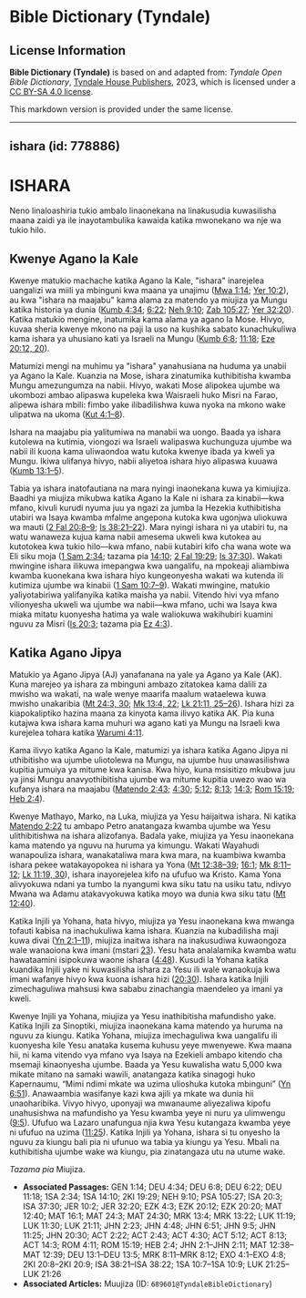 # Bible Dictionary (Tyndale)

## License Information

**Bible Dictionary (Tyndale)** is based on and adapted from: _Tyndale Open Bible Dictionary_, [Tyndale House Publishers](https://tyndaleopenresources.com/), 2023, which is licensed under a [CC BY-SA 4.0 license](https://creativecommons.org/licenses/by-sa/4.0/legalcode.en).

This markdown version is provided under the same license.



--------------------------------

## ishara (id: 778886)

ISHARA
======

Neno linaloashiria tukio ambalo linaonekana na linakusudia kuwasilisha maana zaidi ya ile inayotambulika kawaida katika mwonekano wa nje wa tukio hilo.

Kwenye Agano la Kale
--------------------

Kwenye matukio machache katika Agano la Kale, "ishara" inarejelea uangalizi wa miili ya mbinguni kwa maana ya unajimu ([Mwa 1:14](https://ref.ly/Gen1:14); [Yer 10:2](https://ref.ly/Jer10:2)), au kwa "ishara na maajabu" kama alama za matendo ya miujiza ya Mungu katika historia ya dunia ([Kumb 4:34](https://ref.ly/Deut4:34); [6:22](https://ref.ly/Deut6:22); [Neh 9:10](https://ref.ly/Neh9:10); [Zab 105:27](https://ref.ly/Ps105:27); [Yer 32:20](https://ref.ly/Jer32:20)). Katika matukio mengine, inatumika kama alama ya agano la Mose. Hivyo, kuvaa sheria kwenye mkono na paji la uso na kushika sabato kunachukuliwa kama ishara ya uhusiano kati ya Israeli na Mungu ([Kumb 6:8](https://ref.ly/Deut6:8); [11:18](https://ref.ly/Deut11:18); [Eze 20:12, 20](https://ref.ly/Ezek20:12,Ezek20:20)).

Matumizi mengi na muhimu ya "ishara" yanahusiana na huduma ya unabii ya Agano la Kale. Kuanzia na Mose, ishara zinatumika kuthibitisha kwamba Mungu amezungumza na nabii. Hivyo, wakati Mose alipokea ujumbe wa ukombozi ambao alipaswa kupeleka kwa Waisraeli huko Misri na Farao, alipewa ishara mbili: fimbo yake ilibadilishwa kuwa nyoka na mkono wake ulipatwa na ukoma ([Kut 4:1–8](https://ref.ly/Exod4:1-Exod4:8)).

Ishara na maajabu pia yalitumiwa na manabii wa uongo. Baada ya ishara kutolewa na kutimia, viongozi wa Israeli walipaswa kuchunguza ujumbe wa nabii ili kuona kama uliwaondoa watu kutoka kwenye ibada ya kweli ya Mungu. Ikiwa ulifanya hivyo, nabii aliyetoa ishara hiyo alipaswa kuuawa ([Kumb 13:1–5](https://ref.ly/Deut13:1-Deut13:5)).

Tabia ya ishara inatofautiana na mara nyingi inaonekana kuwa ya kimiujiza. Baadhi ya miujiza mikubwa katika Agano la Kale ni ishara za kinabii—kwa mfano, kivuli kurudi nyuma juu ya ngazi za jumba la Hezekia kuthibitisha utabiri wa Isaya kwamba mfalme angepona kutoka kwa ugonjwa uliokuwa wa mauti ([2 Fal 20:8–9](https://ref.ly/2Kgs20:8-2Kgs20:9); [Is 38:21–22](https://ref.ly/Isa38:21-Isa38:22)). Mara nyingi ishara ni ya utabiri tu, na watu wanaweza kujua kama nabii amesema ukweli kwa kutokea au kutotokea kwa tukio hilo—kwa mfano, nabii kutabiri kifo cha wana wote wa Eli siku moja ([1 Sam 2:34](https://ref.ly/1Sam2:34); tazama pia [14:10](https://ref.ly/1Sam14:10); [2 Fal 19:29](https://ref.ly/2Kgs19:29); [Is 37:30](https://ref.ly/Isa37:30)). Wakati mwingine ishara ilikuwa imepangwa kwa uangalifu, na mpokeaji aliambiwa kwamba kuonekana kwa ishara hiyo kungeonyesha wakati wa kutenda ili kutimiza ujumbe wa kinabii ([1 Sam 10:7–9](https://ref.ly/1Sam10:7-1Sam10:9)). Wakati mwingine, matukio yaliyotabiriwa yalifanyika katika maisha ya nabii. Vitendo hivi vya mfano vilionyesha ukweli wa ujumbe wa nabii—kwa mfano, uchi wa Isaya kwa miaka mitatu kuonyesha hatima ya wale waliokuwa wakihubiri kuamini nguvu za Misri ([Is 20:3](https://ref.ly/Isa20:3); tazama pia [Ez 4:3](https://ref.ly/Ezek4:3)).

Katika Agano Jipya
------------------

Matukio ya Agano Jipya (AJ) yanafanana na yale ya Agano ya Kale (AK). Kuna marejeo ya ishara za mbinguni ambazo zitatokea kama dalili za mwisho wa wakati, na wale wenye maarifa maalum wataelewa kuwa mwisho unakaribia ([Mt 24:3, 30](https://ref.ly/Matt24:3,Matt24:30); [Mk 13:4, 22](https://ref.ly/Mark13:4,Mark13:22); [Lk 21:11, 25–26](https://ref.ly/Luke21:11,Luke21:25-Luke21:26)). Ishara hizi za kiapokaliptiko hazina maana za kinyota kama ilivyo katika AK. Pia kuna kutajwa kwa ishara kama muhuri wa agano kati ya Mungu na Israeli kwa kurejelea tohara katika [Warumi 4:11](https://ref.ly/Rom4:11).

Kama ilivyo katika Agano la Kale, matumizi ya ishara katika Agano Jipya ni uthibitisho wa ujumbe uliotolewa na Mungu, na ujumbe huu unawasilishwa kupitia jumuiya ya mitume kwa kanisa. Kwa hiyo, kuna msisitizo mkubwa juu ya jinsi Mungu anavyothibitisha ujumbe wa mitume kupitia uwezo wao wa kufanya ishara na maajabu ([Matendo 2:43](https://ref.ly/Acts2:43); [4:30](https://ref.ly/Acts4:30); [5:12](https://ref.ly/Acts5:12); [8:13](https://ref.ly/Acts8:13); [14:3](https://ref.ly/Acts14:3); [Rom 15:19](https://ref.ly/Rom15:19); [Heb 2:4](https://ref.ly/Heb2:4)).

Kwenye Mathayo, Marko, na Luka, miujiza ya Yesu haijaitwa ishara. Ni katika [Matendo 2:22](https://ref.ly/Acts2:22) tu ambapo Petro anatangaza kwamba ujumbe wa Yesu ulithibitishwa na ishara alizofanya. Badala yake, miujiza ya Yesu inaonekana kama matendo ya nguvu na huruma ya kimungu. Wakati Wayahudi wanapouliza ishara, wanakataliwa mara kwa mara, na kuambiwa kwamba ishara pekee watakayopokea ni ishara ya Yona ([Mt 12:38–39](https://ref.ly/Matt12:38-Matt12:39); [16:1](https://ref.ly/Matt16:1); [Mk 8:11–12](https://ref.ly/Mark8:11-Mark8:12); [Lk 11:19, 30](https://ref.ly/Luke11:19,Luke11:30)), ishara inayorejelea kifo na ufufuo wa Kristo. Kama Yona alivyokuwa ndani ya tumbo la nyangumi kwa siku tatu na usiku tatu, ndivyo Mwana wa Adamu atakavyokuwa katika moyo wa dunia kwa siku tatu ([Mt 12:40](https://ref.ly/Matt12:40)).

Katika Injili ya Yohana, hata hivyo, miujiza ya Yesu inaonekana kwa mwanga tofauti kabisa na inachukuliwa kama ishara. Kuanzia na kubadilisha maji kuwa divai ([Yn 2:1–11](https://ref.ly/John2:1-John2:11)), miujiza inaitwa ishara na inakusudiwa kuwaongoza wale wanaoiona kwa imani (mstari [23](https://ref.ly/John2:23)). Yesu hata analalamika kwamba watu hawataamini isipokuwa waone ishara ([4:48](https://ref.ly/John4:48)). Kusudi la Yohana katika kuandika Injili yake ni kuwasilisha ishara za Yesu ili wale wanaokuja kwa imani wafanye hivyo kwa kuona ishara hizi ([20:30](https://ref.ly/John20:30)). Ishara katika Injili zimechaguliwa mahsusi kwa sababu zinachangia maendeleo ya imani ya kweli.

Kwenye Injili ya Yohana, miujiza ya Yesu inathibitisha mafundisho yake. Katika Injili za Sinoptiki, miujiza inaonekana kama matendo ya huruma na nguvu za kiungu. Katika Yohana, miujiza imechaguliwa kwa uangalifu ili kuonyesha kile Yesu anataka kusema kuhusu yeye mwenyewe. Kwa maana hii, ni kama vitendo vya mfano vya Isaya na Ezekieli ambapo kitendo cha msemaji kinaonyesha ujumbe. Baada ya Yesu kuwalisha watu 5,000 kwa mikate mitano na samaki wawili, anatangaza katika sinagogi huko Kapernaumu, “Mimi ndimi mkate wa uzima ulioshuka kutoka mbinguni” ([Yn 6:51](https://ref.ly/John6:51)). Anawaambia wasifanye kazi kwa ajili ya mkate wa dunia hii unaoharibika. Vivyo hivyo, uponyaji wa mwanaume aliyezaliwa kipofu unahusishwa na mafundisho ya Yesu kwamba yeye ni nuru ya ulimwengu ([9:5](https://ref.ly/John9:5)). Ufufuo wa Lazaro unafungua njia kwa Yesu kutangaza kwamba yeye ni ufufuo na uzima ([11:25](https://ref.ly/John11:25)). Katika Injili ya Yohana, ishara si tu onyesho la nguvu za kiungu bali pia ni ufunuo wa tabia ya kiungu ya Yesu. Mbali na kuthibitisha ujumbe wake wa kiungu, pia zinatangaza utu na utume wake.

*Tazama pia* Miujiza.

* **Associated Passages:** GEN 1:14; DEU 4:34; DEU 6:8; DEU 6:22; DEU 11:18; 1SA 2:34; 1SA 14:10; 2KI 19:29; NEH 9:10; PSA 105:27; ISA 20:3; ISA 37:30; JER 10:2; JER 32:20; EZK 4:3; EZK 20:12; EZK 20:20; MAT 12:40; MAT 16:1; MAT 24:3; MAT 24:30; MRK 13:4; MRK 13:22; LUK 11:19; LUK 11:30; LUK 21:11; JHN 2:23; JHN 4:48; JHN 6:51; JHN 9:5; JHN 11:25; JHN 20:30; ACT 2:22; ACT 2:43; ACT 4:30; ACT 5:12; ACT 8:13; ACT 14:3; ROM 4:11; ROM 15:19; HEB 2:4; JHN 2:1–JHN 2:11; MAT 12:38–MAT 12:39; DEU 13:1–DEU 13:5; MRK 8:11–MRK 8:12; EXO 4:1–EXO 4:8; 2KI 20:8–2KI 20:9; ISA 38:21–ISA 38:22; 1SA 10:7–1SA 10:9; LUK 21:25–LUK 21:26
* **Associated Articles:** Muujiza (ID: `689601@TyndaleBibleDictionary`)

